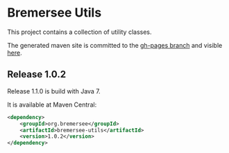 # Bremersee Utils
This project contains a collection of utility classes.

The generated maven site is committed to the [gh-pages branch](https://github.com/bremersee/utils/tree/gh-pages) and visible [here](http://bremersee.github.io/utils/).

## Release 1.0.2
Release 1.1.0 is build with Java 7.

It is available at Maven Central:
```xml
<dependency>
    <groupId>org.bremersee</groupId>
    <artifactId>bremersee-utils</artifactId>
    <version>1.0.2</version>
</dependency>
```
